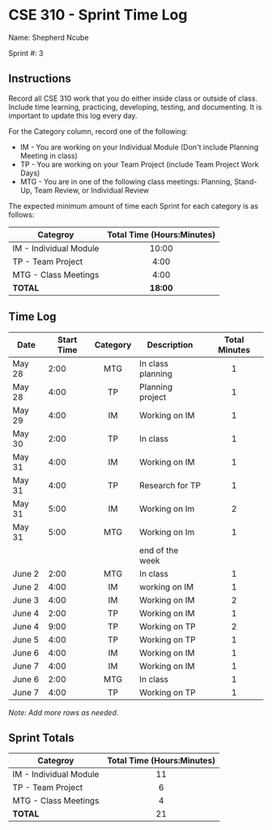 # CSE 310 - Sprint Time Log

Name: Shepherd Ncube

Sprint #: 3

## Instructions

Record all CSE 310 work that you do either inside class or outside of class.  Include time learning, practicing, developing, testing, and documenting.  It is important to update this log every day.

For the Category column, record one of the following:
* IM - You are working on your Individual Module (Don't include Planning Meeting in class)
* TP - You are working on your Team Project (include Team Project Work Days)
* MTG - You are in one of the following class meetings: Planning, Stand-Up, Team Review, or Individual Review

The expected minimum amount of time each Sprint for each category is as follows:

|Categroy                       |Total Time (Hours:Minutes)|
|-------------------------------|:------------------------:|
|IM - Individual Module         |          10:00           |
|TP - Team Project              |           4:00           |
|MTG - Class Meetings           |           4:00           |
|**TOTAL**                      |        **18:00**         |

## Time Log

|Date      |Start Time|Category|Description                                 |Total Minutes|
|----------|----------|:------:|--------------------------------------------|:-----------:|
|May 28    |  2:00    |   MTG  |   In class planning                        |      1      |
|May 28    |  4:00    |   TP   |   Planning project                         |      1      |
|May 29    |  4:00    |   IM   |   Working on IM                            |      1      |
|May  30   |  2:00    |   TP   |    In class                                |      1      |
|May 31    |  4:00    |   IM   |     Working on IM                          |      1      |
|May 31    |  4:00    |   TP   |     Research for TP                        |      1      |
|May 31    |   5:00   |    IM  |  Working on Im                             |      2      |
|May 31    |   5:00   |   MTG  |  Working on Im                             |      1      |
|          |          |        |   end of the week                          |             |
|June 2    | 2:00     |  MTG   |  In class                                  |      1      |
|June 2    | 4:00     |  IM    |    working on IM                           |      1      |
|June 3    | 4:00     |  IM    |  Working on IM                             |      2      |
|June 4    | 2:00     |  TP    |  Working on IM                             |      1      |
|June 4    | 9:00     |  TP    |  Working on TP                             |      2      |
|June 5    | 4:00     |  TP    |    Working on TP                           |      1      |
|June 6    | 4:00     |  IM    |    Working on IM                           |      1      |
|June 7    | 4:00     |  IM    |    Working on IM                           |      1      |
|June 6    | 2:00     |  MTG   |    In class                                |      1      |
|June 7    | 4:00     |  TP    |    Working on TP                           |      1      |

_Note: Add more rows as needed._

## Sprint Totals

|Categroy                       |Total Time (Hours:Minutes)|
|-------------------------------|:------------------------:|
|IM - Individual Module         |        11                |
|TP - Team Project              |        6                 |
|MTG - Class Meetings           |        4                 |
|**TOTAL**                      |        21                |
